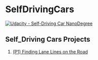 # SelfDrivingCars

[![Udacity - Self-Driving Car NanoDegree](https://s3.amazonaws.com/udacity-sdc/github/shield-carnd.svg)](http://www.udacity.com/drive)


## Self_Driving Cars Projects
1. [(P1) Finding Lane Lines on the Road](https://github.com/gtesei/SelfDrivingCars/tree/master/P1-CarND-LaneLines)
